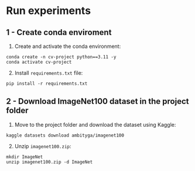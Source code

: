 # Run experiments
## 1 - Create conda enviroment
1. Create and activate the conda environment:
```console
conda create -n cv-project python==3.11 -y
conda activate cv-project
```
2. Install `requirements.txt` file:
```console
pip install -r requirements.txt
```
## 2 - Download ImageNet100 dataset in the project folder
1. Move to the project folder and download the dataset using Kaggle:
```console
kaggle datasets download ambityga/imagenet100
```
2. Unzip `imagenet100.zip`:
```console
mkdir ImageNet
unzip imagenet100.zip -d ImageNet
```
